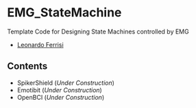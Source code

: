 # EMG_StateMachine
Template Code for Designing State Machines controlled by EMG

- [Leonardo Ferrisi](https://www.leonardoferrisi.com/)

## Contents
* SpikerShield (*Under Construction*)
* Emotibit (*Under Construction*)
* OpenBCI (*Under Construction*)
